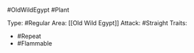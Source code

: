 #OldWildEgypt #Plant 

Type: #Regular 
Area: [[Old Wild Egypt]]
Attack: #Straight
Traits:
- #Repeat
- #Flammable
